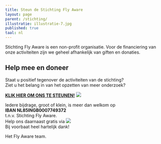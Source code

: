 ```yaml
---
title: Steun de Stichting Fly Aware
layout: page
parent: /stichting/
illustratie: illustratie-7.jpg
published: true
taal: nl
---
```


Stichting Fly Aware is een non-profit organisatie. Voor de financiering van onze activiteiten zijn we geheel afhankelijk van giften en donaties.

## Help mee en doneer
Staat u positief tegenover de activiteiten van de stichting?  
Ziet u het belang in van het opzetten van meer onderzoek?  

[<b>KLIK HIER OM ONS TE STEUNEN!</b>](https://useplink.com/payment/edcVW3wMearjzSRKy2RE) <a href="https://useplink.com/payment/edcVW3wMearjzSRKy2RE"><img src="{{baseurl}}/assets/img/Fotolia_doneerknop-100px.jpg"></a>  

Iedere bijdrage, groot of klein, is meer dan welkom op  
<b>IBAN NL85INGB0007749372</b>  
t.n.v. Stichting Fly Aware.  
Help ons daarnaast gratis via <a href="/stichting/sponsorkliks/"><img src="{{baseurl}}/assets/img/logo-sponsorkliks.gif"></a>  
Bij voorbaat heel hartelijk dank!  

Het Fly Aware team.

